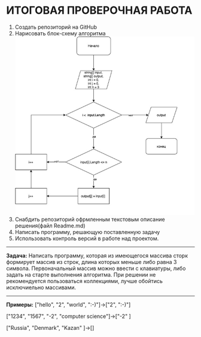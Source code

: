# ИТОГОВАЯ ПРОВЕРОЧНАЯ РАБОТА
1. Создать репозиторий на GitHub
2. Нарисовать блок-схему алгоритма
![блок-схема](/блоксхема.jpg)
4. Снабдить репозиторий офрмленным текстовым описание решения(файл Readme.md)
5. Написать программу, решающую поставленную задачу
6. Использовать контроль версий в работе над проектом.
---
**Задача:** Написать программу, которая из имеющегося массива сторк формирует массив из строк, длина которых меньше либо равна 3 символа. Первоначальный массив можно ввести с клавиатуры, либо задать на старте выполнения алгоритма. При решении не рекомендуется пользоваться коллекциями, лучше обойтись исключиельно массивами.

---
__Примеры:__
["hello", "2", "world", ":-)"]->["2", ":-)"]

["1234", "1567", "-2", "computer science"]->["-2" ]

["Russia", "Denmark", "Kazan" ]->[]
